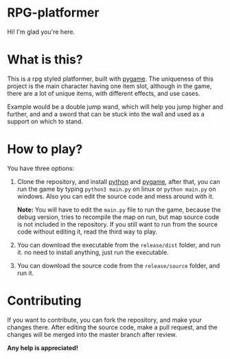 # RPG-platformer
Hi! I'm glad you're here.

# What is this?
This is a rpg styled platformer, built with [pygame](https://www.pygame.org/).
The uniqueness of this project is the main character
having one item slot, although in the game, there are a lot of unique items, with different effects, and use cases.

Example would be a double jump wand, which will help you jump higher and further, and and a sword that can be stuck into the wall and used as a support on which to stand.

# How to play?
You have three options:
1. Clone the repository, and install [python](https://www.python.org/downloads/) and [pygame](https://www.pygame.org/download.html), after that, you can run the game by typing `python3 main.py` on linux or `python main.py` on windows. Also you can edit the source code and mess around with it.

    **Note:** You will have to edit the `main.py` file to run the game, because the debug version, tries to recompile the map on run, but map source code is not included in the repository. If you still want to run from the source code without editing it, read the third way to play.


2. You can download the executable from the `release/dist` folder, and run it. no need to install anything, just run the executable.


3. You can download the source code from the `release/source` folder, and run it.


# Contributing
If you want to contribute, you can fork the repository, and make your changes there.
After editing the source code, make a pull request, and the changes will be merged into the master branch after review.

**Any help is appreciated!**